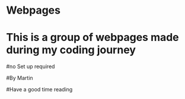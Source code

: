 # Webpages
# This is a group of webpages made during my coding journey
#no Set up required

#By Martin

#Have a good time reading
